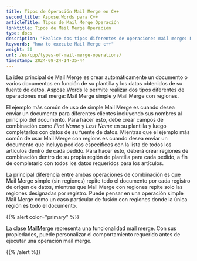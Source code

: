 ```yaml
---
title: Tipos de Operación Mail Merge en C++
second_title: Aspose.Words para C++
articleTitle: Tipos de Mail Merge Operación
linktitle: Tipos de Mail Merge Operación
type: docs
description: "Realice dos tipos diferentes de operaciones mail merge: Mail Merge simples y Mail Merge con regiones usando C++. Simple Mail Merge repite todo el documento por cada registro de origen de datos, mientras que Mail Merge con regiones repite solo las regiones designadas por registro.."
keywords: "how to execute Mail Merge c++"
weight: 20
url: /es/cpp/types-of-mail-merge-operations/
timestamp: 2024-09-24-14-35-44
---
```


La idea principal de Mail Merge es crear automáticamente un documento o varios documentos en función de su plantilla y los datos obtenidos de su fuente de datos. Aspose.Words le permite realizar dos tipos diferentes de operaciones mail merge: Mail Merge simple y Mail Merge con regiones.

El ejemplo más común de uso de simple Mail Merge es cuando desea enviar un documento para diferentes clientes incluyendo sus nombres al principio del documento. Para hacer esto, debe crear campos de combinación como *First Name* y *Last Name* en su plantilla y luego completarlos con datos de su fuente de datos. Mientras que el ejemplo más común de usar Mail Merge con regions es cuando desea enviar un documento que incluya pedidos específicos con la lista de todos los artículos dentro de cada pedido. Para hacer esto, deberá crear regiones de combinación dentro de su propia región de plantilla para cada pedido, a fin de completarlo con todos los datos requeridos para los artículos.

La principal diferencia entre ambas operaciones de combinación es que Mail Merge simple (sin regiones) repite todo el documento por cada registro de origen de datos, mientras que Mail Merge con regiones repite solo las regiones designadas por registro. Puede pensar en una operación simple Mail Merge como un caso particular de fusión con regiones donde la única región es todo el documento.

{{% alert color="primary" %}}

La clase [MailMerge](https://reference.aspose.com/words/cpp/class/aspose.words.mailmerging/mailmerge/) representa una funcionalidad mail merge. Con sus propiedades, puede personalizar el comportamiento requerido antes de ejecutar una operación mail merge.

{{% /alert %}}

